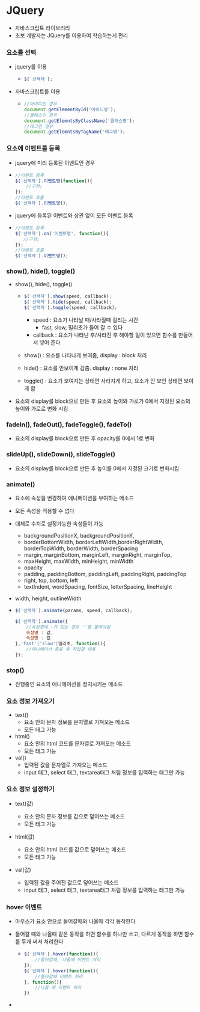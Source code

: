 # JQuery

* 자바스크립트 라이브러리
* 초보 개발자는 JQuery를 이용하여 학습하는게 편리



### 요소를 선택

* jquery를 이용

  * ```js
    $('선택자');
    ```

* 자바스크립트를 이용

  * ```js
    //아이디인 경우
    document.getElementById('아이디명');
    //클래스인 경우
    document.getElemntsByClassName('클래스명');
    //태그인 경우
    document.getElemntsByTagName('태그명');
    ```

### 요소에 이벤트를 등록

* jquery에 미리 등록된 이벤트인 경우

* ```js
  //이벤트 등록
  $('선택자').이벤트명(function(){
      //구현;
  });
  //이벤트 호출
  $('선택자').이벤트명();
  ```

* jquery에 등록된 이벤트와 상관 없이 모든 이벤트 등록

* ```js
  //이벤트 등록
  $('선택자').on('이벤트명', function(){
     //구현; 
  });
  //이벤트 호출
  $('선택자').이벤트명();
  ```

### show(), hide(), toggle()

* show(), hide(), toggle()

  * ```js
    $('선택자').show(speed, callback);
    $('선택자').hide(speed, callback);
    $('선택자').toggle(speed, callback);
    ```

    * speed : 요소가 나타날 때/사라질때 걸리는 시간
      * fast, slow, 밀리초가 들어 갈 수 있다
    * callback : 요소가 나타난 후/사라진 후 해야할 일이 있으면 함수를 만들어서 넣어 준다

  * show() : 요소를 나타나게 보여줌, display : block 처리

  * hide() : 요소를 안보이게 감춤. display : none 처리

  * toggle() : 요소가 보여지는 상태면 사라지게 하고, 요소가 안 보인 상태면 보이게 함

* 요소의 display를 block으로 만든 후 요소의 높이와 가로가 0에서 지정된 요소의 높이와 가로로 변화 시킴



### fadeIn(), fadeOut(), fadeToggle(), fadeTo()

* 요소의 display를 block으로 만든 후 opacity를 0에서 1로 변화



### slideUp(), slideDown(), slideToggle()

* 요소의 display를 block으로 만든 후 높이를 0에서 지정된 크기로 변화시킴

### animate()

* 요소에 속성을 변경하여 애니메이션을 부여하는 메소드

* 모든 속성을 적용할 수 없다

* 대체로 수치로 설정가능한 속성들이 가능

  * backgroundPositionX, backgroundPositionY, 
  * borderBottomWidth, borderLeftWidth,borderRightWidth, borderTopWidth, borderWidth, borderSpacing
  * margin, marginBottom, marginLeft, marginRight, marginTop, 
  * maxHeight, maxWidth, minHeight, minWidth
  * opacity
  * padding, paddingBottom, paddingLeft, paddingRight, paddingTop
  * right, top, bottom, left
  * textIndent, wordSpacing, fontSize, letterSpacing, lineHeight

* width, height, outlineWidth

* ```js
  $('선택자').animate(params, speed, callback);
  
  $('선택자').animate({
      //속성명에 -가 있는 경우 ''를 붙여야함
      속성명 : 값,
      속성명 : 값
  },'fast'|'slow'|밀리초, function(){
      //애니메이션 종료 후 작업할 내용
  });
  ```



### stop()

* 진행중인 요소의 애니메이션을 정지시키는 메소드



### 요소 정보 가져오기

* text() 
  * 요소 안의 문자 정보를 문자열로 가져오는 메소드
  * 모든 태그 가능
* html() 
  * 요소 안의 html 코드를 문자열로 가져오는 메소드
  * 모든 태그 가능
* val()
  * 입력된 값을 문자열로 가져오는 메소드
  * input 태그, select 태그, textarea태그 처럼 정보를 입력하는 태그만 가능



### 요소 정보 설정하기

* text(값)
  * 요소 안의 문자 정보를 값으로 덮어쓰는 메소드
  * 모든 태그 가능

* html(값)
  * 요소 안의 html 코드를 값으로 덮어쓰는 메소드
  * 모든 태그 가능
* val(값)
  * 입력된 값을 주어진 값으로 덮어쓰는 메소드
  * input 태그, select 태그, textarea태그 처럼 정보를 입력하는 태그만 가능





### hover 이벤트

* 마우스가 요소 안으로 들어갈때와 나올때 각각 동작한다

* 들어갈 때와 나올때 같은 동작을 하면 함수를 하나만 쓰고, 다르게 동작을 하면 함수를 두개 써서 처리한다

  * ```js
    $('선택자').hover(function(){
    	//들어갈때, 나올때 이벤트 처리
    });
    $('선택자').hover(function(){
    	//들어갈때 이벤트 처리
    }, function(){
    	//나올 때 이벤트 처리
    })
    ```

* 